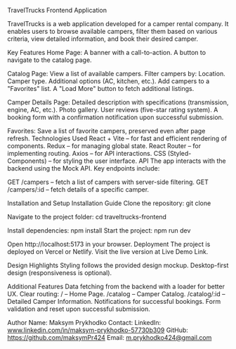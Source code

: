 TravelTrucks Frontend Application

TravelTrucks is a web application developed for a camper rental company. It enables users to browse available campers, filter them based on various criteria, view detailed information, and book their desired camper.

Key Features
Home Page:
A banner with a call-to-action.
A button to navigate to the catalog page.

Catalog Page:
View a list of available campers.
Filter campers by:
Location.
Camper type.
Additional options (AC, kitchen, etc.).
Add campers to a "Favorites" list.
A "Load More" button to fetch additional listings.

Camper Details Page:
Detailed description with specifications (transmission, engine, AC, etc.).
Photo gallery.
User reviews (five-star rating system).
A booking form with a confirmation notification upon successful submission.

Favorites:
Save a list of favorite campers, preserved even after page refresh.
Technologies Used
React + Vite – for fast and efficient rendering of components.
Redux – for managing global state.
React Router – for implementing routing.
Axios – for API interactions.
CSS (Styled-Components) – for styling the user interface.
API
The app interacts with the backend using the Mock API. Key endpoints include:

GET /campers – fetch a list of campers with server-side filtering.
GET /campers/:id – fetch details of a specific camper.

Installation and Setup
Installation Guide
Clone the repository:
git clone <repository URL>

Navigate to the project folder:
cd traveltrucks-frontend

Install dependencies:
npm install
Start the project:
npm run dev

Open http://localhost:5173 in your browser.
Deployment
The project is deployed on Vercel or Netlify. Visit the live version at Live Demo Link.

Design Highlights
Styling follows the provided design mockup.
Desktop-first design (responsiveness is optional).

Additional Features
Data fetching from the backend with a loader for better UX.
Clear routing:
/ – Home Page.
/catalog – Camper Catalog.
/catalog/:id – Detailed Camper Information.
Notifications for successful bookings.
Form validation and reset upon successful submission.

Author
Name: Maksym Prykhodko
Contact:
LinkedIn: www.linkedin.com/in/maksym-prykhodko-57730b309
GitHub: https://github.com/maksymPr424
Email: m.prykhodko424@gmail.com
